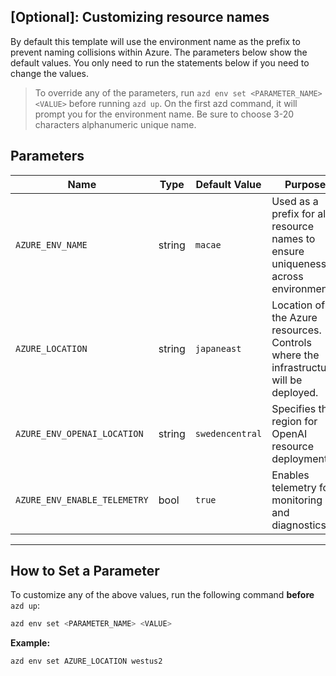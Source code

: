 ## [Optional]: Customizing resource names 

By default this template will use the environment name as the prefix to prevent naming collisions within Azure. The parameters below show the default values. You only need to run the statements below if you need to change the values. 

> To override any of the parameters, run `azd env set <PARAMETER_NAME> <VALUE>` before running `azd up`. On the first azd command, it will prompt you for the environment name. Be sure to choose 3-20 characters alphanumeric unique name. 

## Parameters
| Name                         | Type   | Default Value     | Purpose                                                                                             |
| ---------------------------- | ------ | ----------------- | --------------------------------------------------------------------------------------------------- |
| `AZURE_ENV_NAME`             | string | `macae`           | Used as a prefix for all resource names to ensure uniqueness across environments.                   |
| `AZURE_LOCATION`             | string | `japaneast`       | Location of the Azure resources. Controls where the infrastructure will be deployed.                |
| `AZURE_ENV_OPENAI_LOCATION`  | string | `swedencentral`   | Specifies the region for OpenAI resource deployment.                                                |
| `AZURE_ENV_ENABLE_TELEMETRY` | bool   | `true`            | Enables telemetry for monitoring and diagnostics.                                                   |

---

## How to Set a Parameter

To customize any of the above values, run the following command **before** `azd up`:

```bash
azd env set <PARAMETER_NAME> <VALUE>
```

**Example:**

```bash
azd env set AZURE_LOCATION westus2
```
